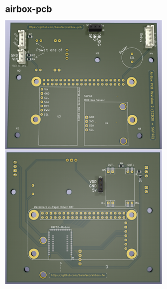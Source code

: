 # airbox-pcb

![front board render](https://github.com/barafael/airbox-pcb/blob/main/board-front.png?raw=true)
![back board render](https://github.com/barafael/airbox-pcb/blob/main/board-back.png?raw=true)
